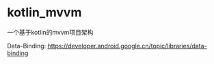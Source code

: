 # kotlin_mvvm
 一个基于kotlin的mvvm项目架构

Data-Binding: https://developer.android.google.cn/topic/libraries/data-binding
